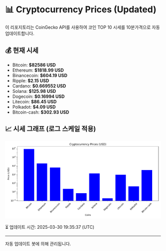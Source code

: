 
# 📊 Cryptocurrency Prices (Updated)

이 리포지토리는 CoinGecko API를 사용하여 코인 TOP 10 시세를 10분가격으로 자동 업데이트합니다.

## 💰 현재 시세
- Bitcoin: **$82586 USD**
- Ethereum: **$1818.99 USD**
- Binancecoin: **$604.19 USD**
- Ripple: **$2.15 USD**
- Cardano: **$0.669552 USD**
- Solana: **$125.98 USD**
- Dogecoin: **$0.16994 USD**
- Litecoin: **$86.45 USD**
- Polkadot: **$4.09 USD**
- Bitcoin-cash: **$302.93 USD**

## 📈 시세 그래프 (로그 스케일 적용)
![Crypto Prices](crypto_prices.png)

⏳ 업데이트 시간: 2025-03-30 19:35:37 (UTC)

---
자동 업데이트 봇에 의해 관리됩니다.
